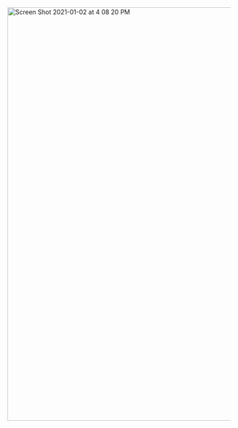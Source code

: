 <img width="932" alt="Screen Shot 2021-01-02 at 4 08 20 PM" src="https://user-images.githubusercontent.com/66393141/103468478-4dd80c80-4d27-11eb-9ca8-2be4b1ce4684.png">
